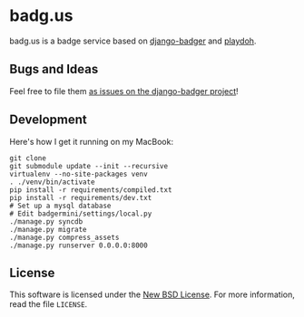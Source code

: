 badg.us
=======

badg.us is a badge service based on [django-badger][] and [playdoh][].

[playdoh]: https://github.com/mozilla/playdoh
[django-badger]: https://github.com/lmorchard/django-badger

Bugs and Ideas
--------------
Feel free to file them [as issues on the django-badger project][issues]!

[issues]: https://github.com/lmorchard/django-badger/issues

Development
-----------

Here's how I get it running on my MacBook:

    git clone 
    git submodule update --init --recursive
    virtualenv --no-site-packages venv
    . ./venv/bin/activate
    pip install -r requirements/compiled.txt
    pip install -r requirements/dev.txt
    # Set up a mysql database
    # Edit badgermini/settings/local.py
    ./manage.py syncdb
    ./manage.py migrate
    ./manage.py compress_assets
    ./manage.py runserver 0.0.0.0:8000

License
-------
This software is licensed under the [New BSD License][BSD]. For more
information, read the file ``LICENSE``.

[BSD]: http://creativecommons.org/licenses/BSD/

